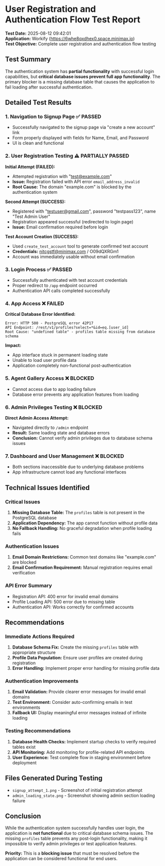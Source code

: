 # User Registration and Authentication Flow Test Report

**Test Date:** 2025-08-12 09:42:01  
**Application:** Workify (https://6whe8qxdhex0.space.minimax.io)  
**Test Objective:** Complete user registration and authentication flow testing

## Test Summary

The authentication system has **partial functionality** with successful login capabilities, but **critical database issues prevent full app functionality**. The primary blocker is a missing database table that causes the application to fail loading after successful authentication.

## Detailed Test Results

### 1. Navigation to Signup Page ✅ **PASSED**
- Successfully navigated to the signup page via "create a new account" link
- Form properly displayed with fields for Name, Email, and Password
- UI is clean and functional

### 2. User Registration Testing ⚠️ **PARTIALLY PASSED**

**Initial Attempt (FAILED):**
- Attempted registration with "test@example.com"
- **Issue:** Registration failed with API error `email_address_invalid`
- **Root Cause:** The domain "example.com" is blocked by the authentication system

**Second Attempt (SUCCESS):**
- Registered with "testuser@gmail.com", password "testpass123", name "Test Admin User"
- Registration appeared successful (redirected to login page)
- **Issue:** Email confirmation required before login

**Test Account Creation (SUCCESS):**
- Used `create_test_account` tool to generate confirmed test account
- **Credentials:** nitcgstf@minimax.com / O09dQXRGm1
- Account was immediately usable without email confirmation

### 3. Login Process ✅ **PASSED**
- Successfully authenticated with test account credentials
- Proper redirect to `/app` endpoint occurred
- Authentication API calls completed successfully

### 4. App Access ❌ **FAILED**

**Critical Database Error Identified:**
```
Error: HTTP 500 - PostgreSQL error 42P17
API Endpoint: /rest/v1/profiles?select=*&id=eq.[user_id]
Root Cause: "undefined table" - profiles table missing from database schema
```

**Impact:**
- App interface stuck in permanent loading state
- Unable to load user profile data
- Application completely non-functional post-authentication

### 5. Agent Gallery Access ❌ **BLOCKED**
- Cannot access due to app loading failure
- Database error prevents any application features from loading

### 6. Admin Privileges Testing ❌ **BLOCKED**

**Direct Admin Access Attempt:**
- Navigated directly to `/admin` endpoint
- **Result:** Same loading state and database errors
- **Conclusion:** Cannot verify admin privileges due to database schema issues

### 7. Dashboard and User Management ❌ **BLOCKED**
- Both sections inaccessible due to underlying database problems
- App infrastructure cannot load any functional interfaces

## Technical Issues Identified

### Critical Issues
1. **Missing Database Table:** The `profiles` table is not present in the PostgreSQL database
2. **Application Dependency:** The app cannot function without profile data
3. **No Fallback Handling:** No graceful degradation when profile loading fails

### Authentication Issues
1. **Email Domain Restrictions:** Common test domains like "example.com" are blocked
2. **Email Confirmation Requirement:** Manual registration requires email verification

### API Error Summary
- Registration API: 400 error for invalid email domains
- Profile Loading API: 500 error due to missing table
- Authentication API: Works correctly for confirmed accounts

## Recommendations

### Immediate Actions Required
1. **Database Schema Fix:** Create the missing `profiles` table with appropriate structure
2. **Profile Data Population:** Ensure user profiles are created during registration
3. **Error Handling:** Implement proper error handling for missing profile data

### Authentication Improvements
1. **Email Validation:** Provide clearer error messages for invalid email domains
2. **Test Environment:** Consider auto-confirming emails in test environments
3. **Fallback UI:** Display meaningful error messages instead of infinite loading

### Testing Recommendations
1. **Database Health Checks:** Implement startup checks to verify required tables exist
2. **API Monitoring:** Add monitoring for profile-related API endpoints
3. **User Experience:** Test complete flow in staging environment before deployment

## Files Generated During Testing
- `signup_attempt_1.png` - Screenshot of initial registration attempt
- `admin_loading_state.png` - Screenshot showing admin section loading failure

## Conclusion

While the authentication system successfully handles user login, the application is **not functional** due to critical database schema issues. The missing `profiles` table prevents any post-login functionality, making it impossible to verify admin privileges or test application features.

**Priority:** This is a **blocking issue** that must be resolved before the application can be considered functional for end users.